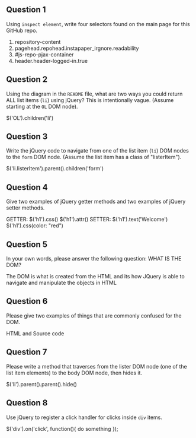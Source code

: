 ## Question 1

Using `inspect element`, write four selectors found on the main page for this
GitHub repo.

<!-- your answer starts here -->
1. repository-content
2. pagehead.repohead.instapaper_irgnore.readability
3. #js-repo-pjax-container
4. header.header-logged-in.true

<!-- your answer ends here -->

## Question 2

Using the diagram in the `README` file, what are two ways you could return ALL
list items (`li`) using jQuery? This is intentionally vague. (Assume starting
at the `OL` DOM node).

<!-- your answer starts here -->
$('OL').children('li')
<!-- your answer ends here -->

## Question 3

Write the jQuery code to navigate from one of the list item (`li`) DOM nodes to
the `form` DOM node. (Assume the list item has a class of "listerItem").

<!-- your answer starts here -->
$('li.listerItem').parent().children('form')
<!-- your answer ends here -->

## Question 4

Give two examples of jQuery getter methods and two examples of jQuery setter
methods.

<!-- your answer starts here -->
GETTER:
$('h1').css()
$('h1').attr()
SETTER:
$('h1').text('Welcome')
$('h1').css(color: "red")

<!-- your answer ends here -->

## Question 5

In your own words, please answer the following question: WHAT IS THE DOM?

<!-- your answer starts here -->
The DOM is what is created from the HTML and its how JQuery is able to navigate and manipulate the objects in HTML
<!-- your answer ends here -->

## Question 6

Please give two examples of things that are commonly confused for the DOM.

<!-- your answer starts here -->
HTML and Source code
<!-- your answer ends here -->

## Question 7

Please write a method that traverses from the lister DOM node (one of the list
item elements) to the body DOM node, then hides it.

<!-- your answer starts here -->
$('li').parent().parent().hide()
<!-- your answer ends here -->

## Question 8

Use jQuery to register a click handler for clicks inside `div` items.

<!-- your answer starts here -->
$('div').on('click', function(){
  do something
});
<!-- your answer ends here -->
